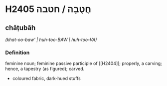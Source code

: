 # H2405 חֲטֻבָה / חטבה

## chăṭubâh

_(khat-oo-baw' | huh-too-BAW | huh-too-VA)_

### Definition

feminine noun; feminine passive participle of [[H2404]]; properly, a carving; hence, a tapestry (as figured); carved.

- coloured fabric, dark-hued stuffs

